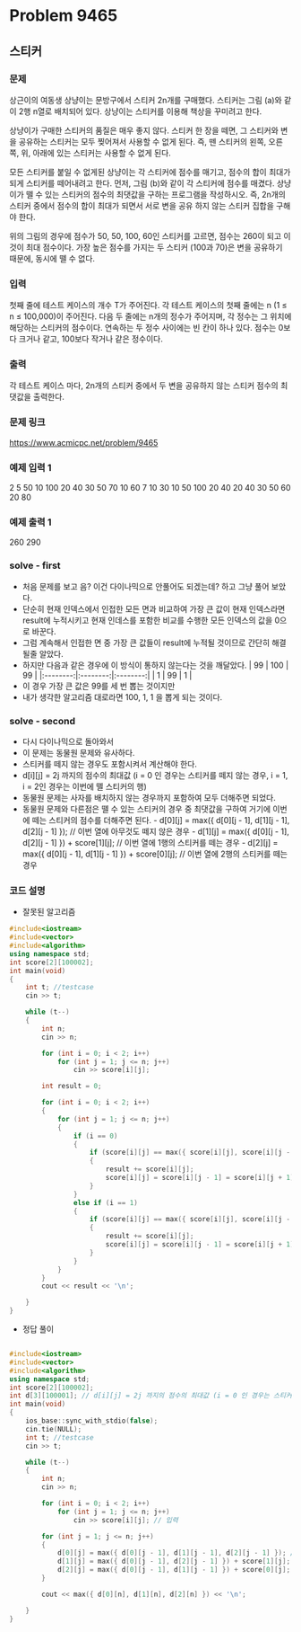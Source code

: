 # Problem 9465

## 스티커

### 문제
상근이의 여동생 상냥이는 문방구에서 스티커 2n개를 구매했다. 스티커는 그림 (a)와 같이 2행 n열로 배치되어 있다. 상냥이는 스티커를 이용해 책상을 꾸미려고 한다.

상냥이가 구매한 스티커의 품질은 매우 좋지 않다. 스티커 한 장을 떼면, 그 스티커와 변을 공유하는 스티커는 모두 찢어져서 사용할 수 없게 된다. 즉, 뗀 스티커의 왼쪽, 오른쪽, 위, 아래에 있는 스티커는 사용할 수 없게 된다.

모든 스티커를 붙일 수 없게된 상냥이는 각 스티커에 점수를 매기고, 점수의 합이 최대가 되게 스티커를 떼어내려고 한다. 먼저, 그림 (b)와 같이 각 스티커에 점수를 매겼다. 상냥이가 뗄 수 있는 스티커의 점수의 최댓값을 구하는 프로그램을 작성하시오. 즉, 2n개의 스티커 중에서 점수의 합이 최대가 되면서 서로 변을 공유 하지 않는 스티커 집합을 구해야 한다.

위의 그림의 경우에 점수가 50, 50, 100, 60인 스티커를 고르면, 점수는 260이 되고 이 것이 최대 점수이다. 가장 높은 점수를 가지는 두 스티커 (100과 70)은 변을 공유하기 때문에, 동시에 뗄 수 없다.

### 입력
첫째 줄에 테스트 케이스의 개수 T가 주어진다. 각 테스트 케이스의 첫째 줄에는 n (1 ≤ n ≤ 100,000)이 주어진다. 다음 두 줄에는 n개의 정수가 주어지며, 각 정수는 그 위치에 해당하는 스티커의 점수이다. 연속하는 두 정수 사이에는 빈 칸이 하나 있다. 점수는 0보다 크거나 같고, 100보다 작거나 같은 정수이다.

### 출력
각 테스트 케이스 마다, 2n개의 스티커 중에서 두 변을 공유하지 않는 스티커 점수의 최댓값을 출력한다.

### 문제 링크
<https://www.acmicpc.net/problem/9465>

### 예제 입력 1
2
5
50 10 100 20 40
30 50 70 10 60
7
10 30 10 50 100 20 40
20 40 30 50 60 20 80

### 예제 출력 1
260
290

### solve - first
- 처음 문제를 보고 음? 이건 다이나믹으로 안풀어도 되겠는데? 하고 그냥 풀어 보았다.
- 단순히 현재 인덱스에서 인접한 모든 면과 비교하여 가장 큰 값이 현재 인덱스라면 result에 누적시키고 현재 인데스를 포함한 비교를 수행한 모든 인덱스의 값을 0으로 바꾼다.
- 그럼 계속해서 인접한 면 중 가장 큰 값들이 result에 누적될 것이므로 간단히 해결될줄 알았다.
- 하지만 다음과 같은 경우에 이 방식이 통하지 않는다는 것을 깨달았다.
| 99 | 100 | 99 |
|:--------:|:--------:|:--------:|
| 1 | 99 | 1 |
- 이 경우 가장 큰 값은 99를 세 번 뽑는 것이지만
- 내가 생각한 알고리즘 대로라면 100, 1, 1 을 뽑게 되는 것이다.

### solve - second
- 다시 다이나믹으로 돌아와서
- 이 문제는 동물원 문제와 유사하다.
- 스티커를 떼지 않는 경우도 포함시켜서 계산해야 한다.
- d[i][j] = 2j 까지의 점수의 최대값 (i = 0 인 경우는 스티커를 떼지 않는 경우, i = 1, i = 2인 경우는 이번에 뗄 스티커의 행)
- 동물원 문제는 사자를 배치하지 않는 경우까지 포함하여 모두 더해주면 되었다.
- 동물원 문제와 다른점은 뗄 수 있는 스티커의 경우 중 최댓값을 구하여 거기에 이번에 떼는 스티커의 점수를 더해주면 된다.
		- d[0][j] = max({ d[0][j - 1], d[1][j - 1], d[2][j - 1] }); // 이번 열에 아무것도 떼지 않은 경우
		- d[1][j] = max({ d[0][j - 1], d[2][j - 1] }) + score[1][j]; // 이번 열에 1행의 스티커를 떼는 경우
		- d[2][j] = max({ d[0][j - 1], d[1][j - 1] }) + score[0][j]; // 이번 열에 2행의 스티커를 떼는 경우		


### 코드 설명
- 잘못된 알고리즘
```C++
#include<iostream>
#include<vector>
#include<algorithm>
using namespace std;
int score[2][100002];
int main(void)
{
	int t; //testcase
	cin >> t;

	while (t--)
	{
		int n;
		cin >> n;

		for (int i = 0; i < 2; i++)
			for (int j = 1; j <= n; j++)
				cin >> score[i][j];

		int result = 0;

		for (int i = 0; i < 2; i++)
		{
			for (int j = 1; j <= n; j++)
			{
				if (i == 0)
				{
					if (score[i][j] == max({ score[i][j], score[i][j - 1], score[i][j + 1], score[i + 1][j] }))
					{
						result += score[i][j];
						score[i][j] = score[i][j - 1] = score[i][j + 1] = score[i + 1][j] = 0;
					}
				}
				else if (i == 1)
				{
					if (score[i][j] == max({ score[i][j], score[i][j - 1], score[i][j + 1], score[i - 1][j] }))
					{
						result += score[i][j];
						score[i][j] = score[i][j - 1] = score[i][j + 1] = score[i - 1][j] = 0;
					}
				}
			}
		}
		cout << result << '\n';

	}
}

```
- 정답 풀이
```cpp

#include<iostream>
#include<vector>
#include<algorithm>
using namespace std;
int score[2][100002];
int d[3][100001]; // d[i][j] = 2j 까지의 점수의 최대값 (i = 0 인 경우는 스티커를 떼지 않는 경우, i = 1, i = 2인 경우는 이번에 뗄 스티커의 행)
int main(void)
{
	ios_base::sync_with_stdio(false);
	cin.tie(NULL);
	int t; //testcase
	cin >> t;

	while (t--)
	{
		int n;
		cin >> n;

		for (int i = 0; i < 2; i++)
			for (int j = 1; j <= n; j++)
				cin >> score[i][j]; // 입력

		for (int j = 1; j <= n; j++)
		{
			d[0][j] = max({ d[0][j - 1], d[1][j - 1], d[2][j - 1] }); // 이번 열에 아무것도 떼지 않은 경우
			d[1][j] = max({ d[0][j - 1], d[2][j - 1] }) + score[1][j]; // 이번 열에 1행의 스티커를 떼는 경우
			d[2][j] = max({ d[0][j - 1], d[1][j - 1] }) + score[0][j]; // 이번 열에 2행의 스티커를 떼는 경우			
		}

		cout << max({ d[0][n], d[1][n], d[2][n] }) << '\n';

	}
}
```
